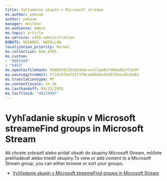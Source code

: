 ```yaml
---
title: Vyhľadanie skupín v Microsoft streame
ms.author: pebaum
author: pebaum
manager: mnirkhe
ms.audience: Admin
ms.topic: article
ms.service: o365-administration
ROBOTS: NOINDEX, NOFOLLOW
localization_priority: Normal
ms.collection: Adm_O365
ms.custom:
- "9001509"
- "6453"
ms.openlocfilehash: 0d865582251b5de6cace71ae8a7d06ad6af53e9f
ms.sourcegitcommit: 57102d7daf32f370cab84dba342819a1ad5cb261
ms.translationtype: MT
ms.contentlocale: sk-SK
ms.lasthandoff: 09/23/2020
ms.locfileid: "48274997"
---
```

# <a name="find-groups-in-microsoft-stream"></a><span data-ttu-id="769af-102">Vyhľadanie skupín v Microsoft streame</span><span class="sxs-lookup"><span data-stu-id="769af-102">Find groups in Microsoft Stream</span></span>

<span data-ttu-id="769af-103">Ak chcete zobraziť alebo pridať obsah do skupiny Microsoft Stream, môžete prehľadávať alebo triediť skupiny.</span><span class="sxs-lookup"><span data-stu-id="769af-103">To view or add content to a Microsoft Stream group, you can either browse or sort your groups.</span></span>  

- [<span data-ttu-id="769af-104">Vyhľadanie skupín v Microsoft streame</span><span class="sxs-lookup"><span data-stu-id="769af-104">Find groups in Microsoft Stream</span></span>](https://docs.microsoft.com/stream/portal-browse-filter-groups)
